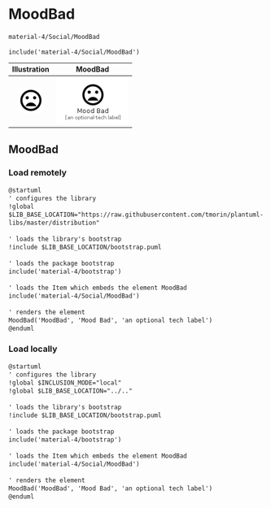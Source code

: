 # MoodBad


```text
material-4/Social/MoodBad
```

```text
include('material-4/Social/MoodBad')
```



| Illustration | MoodBad |
| :---: | :---: |
| ![illustration for Illustration](../../material-4/Social/MoodBad.png) | ![illustration for MoodBad](../../material-4/Social/MoodBad.Local.png) |




## MoodBad

### Load remotely
```plantuml
@startuml
' configures the library
!global $LIB_BASE_LOCATION="https://raw.githubusercontent.com/tmorin/plantuml-libs/master/distribution"

' loads the library's bootstrap
!include $LIB_BASE_LOCATION/bootstrap.puml

' loads the package bootstrap
include('material-4/bootstrap')

' loads the Item which embeds the element MoodBad
include('material-4/Social/MoodBad')

' renders the element
MoodBad('MoodBad', 'Mood Bad', 'an optional tech label')
@enduml
```

### Load locally
```plantuml
@startuml
' configures the library
!global $INCLUSION_MODE="local"
!global $LIB_BASE_LOCATION="../.."

' loads the library's bootstrap
!include $LIB_BASE_LOCATION/bootstrap.puml

' loads the package bootstrap
include('material-4/bootstrap')

' loads the Item which embeds the element MoodBad
include('material-4/Social/MoodBad')

' renders the element
MoodBad('MoodBad', 'Mood Bad', 'an optional tech label')
@enduml
```

